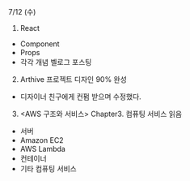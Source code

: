 7/12 (수)
1. React 
- Component
- Props
- 각각 개념 벨로그 포스팅
2. Arthive 프로젝트 디자인 90% 완성
- 디자이너 친구에게 컨펌 받으며 수정했다.
3. <AWS 구조와 서비스> Chapter3. 컴퓨팅 서비스 읽음
- 서버
- Amazon EC2
- AWS Lambda
- 컨테이너
- 기타 컴퓨팅 서비스
